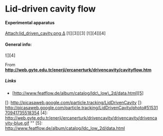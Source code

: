 # Lid-driven cavity flow 



#### Experimental apparatus

 [Attach:lid\_driven\_cavity.png][1][ Δ][1] [![][3]][3] [![][4]][4] 

  




#### General info:

![][4]

From **<http://web.gyte.edu.tr/enerji/ercanerturk/drivencavity/cavityflow.htm>**  
 <param name='movie' value='http://video.google.com/googleplayer.swf?docId=1330460642179812976'/> <param name='allowScriptAccess' value='sameDomain' /> <param name='quality' value='best' /> <param name='bgcolor' value='#ffffff' /> <param name='scale' value='noScale' /> <param name='salign' value='TL' /> <param name='wmode' value='transparent' /> <param name='FlashVars' value='playerMode=embedded' />  



##### Links

*   [http://www.featflow.de/album/catalog/ldc\_low\_2d/data.html][5]

 [1]: http://newhost.site/pmwiki.php?n=Lab.LidDrivenCavity?action=upload&upname=lid_driven_cavity.png
 []: http://picasaweb.google.com/particle.tracking/LidDrivenCavity
 []: http://picasaweb.google.com/particle.tracking/LidDrivenCavity/photo#5153170941735518354
 [4]: http://web.gyte.edu.tr/enerji/ercanerturk/drivencavity/drivencavity/drivencavity-blue.gif ""
 [5]: http://www.featflow.de/album/catalog/ldc_low_2d/data.html